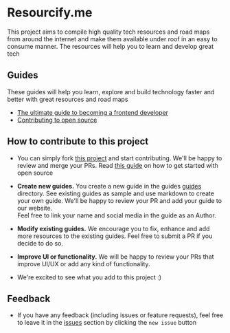 # Resourcify.me

This project aims to compile high quality tech resources and road maps from around the internet and make them available under roof in an easy to consume manner. The resources will help you to learn and develop great tech

## Guides

These guides will help you learn, explore and build technology faster and better with great resources and road maps

- [The ultimate guide to becoming a frontend developer](/guides/web-frontend-ultimate.md)
- [Contributing to open source](/guides/open-source-contributions.md)

## How to contribute to this project

- You can simply fork [this project](https://github.com/ujjwalchadha8/resourcify.me) and start contributing. We'll be happy to review and merge your PRs. Read [this guide](/guides/open-source-contributions.md) on how to get started with open source
  
- <b>Create new guides.</b>
  You create a new guide in the guides [guides]([/guides/](https://github.com/ujjwalchadha8/resourcify.me/tree/main/guides)) directory. See existing guides as sample and use markdown to create your own guide. We'll be happy to review your PR and add your guide to our website.  
  Feel free to link your name and social media in the guide as an Author.
 
- <b>Modify existing guides.</b>
   We encourage you to fix, enhance and add more resources to the existing guides. Feel free to submit a PR if you decide to do so.

- <b>Improve UI or functionality.</b>
  We will be happy to review your PRs that improve UI/UX or add any kind of functionality. 

- We're excited to see what you add to this project :)

## Feedback

- If you have any feedback (including issues or feature requests), feel free to leave it in the [issues](https://github.com/ujjwalchadha8/resourcify.me/issues) section by clicking the `new issue` button

<!-- EXCLUDE-FROM-WEB -->
<!-- END-EXCLUDE -->
